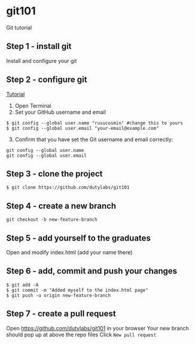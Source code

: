 # git101
Git tutorial

## Step 1 - install git
Install and configure your git

## Step 2 - configure git

[Tutorial](https://help.github.com/articles/setting-your-username-in-git/)

1. Open Terminal
2. Set your GitHub username and email
```
$ git config --global user.name "rusucosmin" #change this to yours
$ git config --global user.email "your-email@example.com"
```
3. Confirm that you have set the Git username and email correctly:
```
git config --global user.name
git config --global user.email
```

## Step 3 - clone the project

```
$ git clone https://github.com/dutylabs/git101
```

## Step 4 - create a new branch

```
git checkout -b new-feature-branch
```

## Step 5 - add yourself to the graduates

Open and modify index.html (add your name there)

## Step 6 - add, commit and push your changes

```
$ git add -A
$ git commit -m "Added myself to the index.html page"
$ git push -u origin new-feature-branch
```

## Step 7 - create a pull request

Open https://github.com/dutylabs/git101 in your browser
Your new branch should pop up at above the repo files
Click `New pull request`

